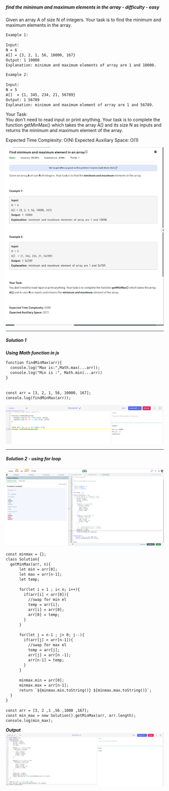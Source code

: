 ##### find the minimum and maximum elements in the array - difficulty - easy

Given an array A of size N of integers. Your task is to find the minimum and maximum elements in the array.

```
Example 1:

Input:
N = 6
A[] = {3, 2, 1, 56, 10000, 167}
Output: 1 10000
Explanation: minimum and maximum elements of array are 1 and 10000.
```

```
Example 2:

Input:
N = 5
A[]  = {1, 345, 234, 21, 56789}
Output: 1 56789
Explanation: minimum and maximum element of array are 1 and 56789.
```

Your Task:  
You don't need to read input or print anything. Your task is to complete the function getMinMax() which takes the array A[] and its size N as inputs and returns the minimum and maximum element of the array.

Expected Time Complexity: O(N)
Expected Auxiliary Space: O(1)

![Alt text](image.png)

________________________________________________________________________________________________________

##### Solution 1

***Using Math function in js***

```
function findMinMax(arr){
  console.log("Max is:",Math.max(...arr));
  console.log("Min is :", Math.min(...arr))
}


const arr = [3, 2, 1, 56, 10000, 167];
console.log(findMinMax(arr));
```
![Alt text](image-1.png)

____________________________________________________________________________________________________

##### Solution 2 - using for loop

![Alt text](image-2.png)

```
const minmax = {};
class Solution{
  getMinMax(arr, n){
      let min = arr[0];
      let max = arr[n-1];
      let temp;
      
      for(let i = 1 ; i< n; i++){
        if(arr[i] < arr[0]){
          //swap for min el
          temp = arr[i];
          arr[i] = arr[0];
          arr[0] = temp;
        }
      }
      
      for(let j = n-1 ; j> 0; j--){
        if(arr[j] > arr[n-1]){
          //swap for max el
          temp = arr[j];
          arr[j] = arr[n -1];
          arr[n-1] = temp;
        }
      }
          
      minmax.min = arr[0];
      minmax.max = arr[n-1];
      return `${minmax.min.toString()} ${minmax.max.toString()}`;
  }
}

const arr = [3, 2 ,1 ,56 ,1000 ,167];
const min_max = new Solution().getMinMax(arr, arr.length);
console.log(min_max);
```

***Output***
![Alt text](image-3.png)
